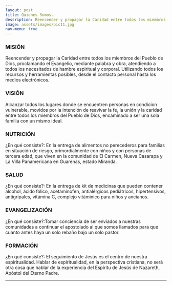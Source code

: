 ```yaml
---
layout: post
title: Quienes Somos.
description: Reencender y propagar la Caridad entre todos los miembros del Pueblo de Dios
image: assets/images/pic11.jpg
nav-menu: true
---
```


<div class="row">
	<div class="6u 12u$(small)">
	<h3>MISIÓN</h3>
	<p>Reencender y propagar la Caridad entre todos los miembros del Pueblo de Dios, proclamando 
      el Evangelio, mediante palabra y obra, atendiendo a todos los necesitados de hambre espiritual y 
      corporal. Utilizando todos los recursos y herramientas posibles, desde el contacto personal hasta los medios electrónicos.</p>
	</div>
	<div class="6u$ 12u$(small)">
	<h3>VISIÓN</h3>
	<p>Alcanzar todos los lugares donde se encuentren personas en condicion vulnerable, movidos por la intención de reavivar la fe, la unión 
      y la caridad entre todos los miembros del Pueblo de Dios, encaminado a ser una sola familia con un mismo ideal.</p>
</div>

 
<!-- Break -->
<div class="row">
<div class="4u 12u$(medium)">
	<h3>NUTRICIÓN</h3>
	<p>¿En qué consiste?: En la entrega de alimentos no perecederos para familias en situación de riesgo, primordialmente con niños y con personas de tercera edad, que viven en la comunidad de El Carmen, Nueva Casarapa y La Villa Panamericana en Guarenas, estado Miranda.</p>
</div>

<div class="4u 12u$(medium)">
	<h3>SALUD</h3>
	<p>¿En qué consiste?: En la entrega de kit de medicinas que pueden contener alcohol, ácido fólico, acetaminofen, antialérgicos pediátricos, hipertensivos, antigripales, vitámina C, complejo vitáminico para niños y ancianos.</p>
</div>

<div class="4u$ 12u$(medium)">
	<h3>EVANGELIZACIÓN</h3>
	<p>¿En qué consiste?:Tomar conciencia de ser enviados a nuestras comunidades a continuar el apostolado al que somos llamados para que cuanto antes haya un solo rebaño bajo un solo pastor.</p>
	</div>

 <div class="4u$ 12u$(medium)">
	<h3>FORMACIÓN</h3>
	<p>¿En qué consiste?: El seguimiento de Jesús es el centro de nuestra espiritualidad. Hablar de espiritualidad, en la perspectiva cristiana, no será otra cosa que hablar de la experiencia del Espíritu de Jesús de Nazareth, Apóstol del Eterno Padre.</p>
	</div>
</div>
<hr class="major" />
